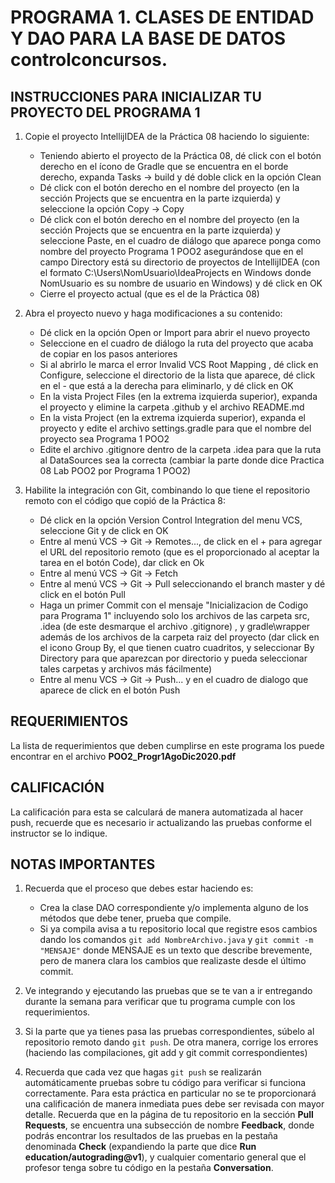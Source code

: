 # PROGRAMA 1. CLASES DE ENTIDAD Y DAO PARA LA BASE DE DATOS controlconcursos.

## INSTRUCCIONES PARA INICIALIZAR TU PROYECTO DEL PROGRAMA 1

1.	Copie el proyecto IntellijIDEA de la Práctica 08 haciendo lo siguiente:
    - Teniendo abierto el proyecto de la Práctica 08, dé click con el botón derecho en el ícono de Gradle que se encuentra en el borde derecho, expanda Tasks -> build y dé doble click en la opción Clean
    - Dé click con el botón derecho en el nombre del proyecto (en la sección Projects que se encuentra en la parte izquierda) y seleccione la opción Copy -> Copy
    - Dé click con el botón derecho en el nombre del proyecto (en la sección Projects que se encuentra en la parte izquierda) y seleccione Paste, en el cuadro de diálogo que aparece ponga como nombre del proyecto Programa 1 POO2 asegurándose que en el campo Directory está su directorio de proyectos de IntellijIDEA (con el formato C:\Users\NomUsuario\IdeaProjects en Windows donde NomUsuario es su nombre de usuario en Windows) y dé click en OK
    - Cierre el proyecto actual (que es el de la Práctica 08)
2.	Abra el proyecto nuevo y haga modificaciones a su contenido:
    - Dé click en la opción Open or Import para abrir el nuevo proyecto
    - Seleccione en el cuadro de diálogo la ruta del proyecto que acaba de copiar en los pasos anteriores
    - Si al abrirlo le marca el error Invalid VCS Root Mapping , dé click en Configure, seleccione el directorio de la lista que aparece, dé click en el - que está a la derecha para eliminarlo, y dé click en OK
    - En la vista Project Files (en la extrema izquierda superior), expanda el proyecto y elimine la carpeta .github y el archivo README.md
    - En la vista Project (en la extrema izquierda superior), expanda el proyecto y edite el archivo settings.gradle para que el nombre del proyecto sea Programa 1 POO2
    - Edite el archivo .gitignore dentro de la carpeta .idea para que la ruta al DataSources sea la correcta (cambiar la parte donde dice Practica 08 Lab POO2 por Programa 1 POO2)

3.	Habilite la integración con Git, combinando lo que tiene el repositorio remoto con el código que copió de la Práctica 8:
    - Dé click en la opción Version Control Integration del menu VCS, seleccione Git y de click en OK
    - Entre al menú VCS -> Git -> Remotes..., de click en el + para agregar el URL del repositorio remoto (que es el proporcionado al aceptar la tarea en el botón Code), dar click en Ok
    - Entre al menú VCS -> Git -> Fetch
    - Entre al menú VCS -> Git -> Pull seleccionando el branch master y dé click en el botón Pull
    - Haga un primer Commit con el mensaje "Inicializacion de Codigo para Programa 1" incluyendo solo los archivos de las carpeta src, .idea (de este desmarque el archivo .gitignore) , y gradle\wrapper además de los archivos de la carpeta raiz del proyecto (dar click en el icono Group By, el que tienen cuatro cuadritos, y seleccionar By Directory para que aparezcan por directorio y pueda seleccionar tales carpetas y archivos más fácilmente)
    - Entre al menu VCS -> Git -> Push... y en el cuadro de dialogo que aparece de click en el botón Push


## REQUERIMIENTOS

La lista de requerimientos que deben cumplirse en este programa los puede encontrar en el archivo **POO2_Progr1AgoDic2020.pdf**


## CALIFICACIÓN

La calificación para esta se calculará de manera automatizada al hacer push, recuerde que es necesario ir actualizando las pruebas conforme el instructor se lo indique.

## NOTAS IMPORTANTES

1. Recuerda que el proceso que debes estar haciendo es:
   - Crea la clase DAO correspondiente y/o implementa alguno de los métodos que debe tener, prueba que compile.
   - Si ya compila avisa a tu repositorio local que registre esos cambios dando los comandos `git add NombreArchivo.java` y `git commit -m "MENSAJE"` donde MENSAJE es un texto que describe brevemente, pero de manera clara los cambios que realizaste desde el último commit. 

2. Ve integrando y ejecutando las pruebas que se te van a ir entregando durante la semana para verificar que tu programa cumple con los requerimientos. 

3. Si la parte que ya tienes pasa las pruebas correspondientes, súbelo al repositorio remoto dando `git push`. De otra manera, corrige los errores (haciendo las compilaciones, git add y git commit correspondientes)

4. Recuerda que cada vez que hagas `git push` se realizarán automáticamente pruebas sobre tu código para verificar si funciona correctamente. Para esta práctica en particular no se te proporcionará una calificación de manera inmediata pues debe ser revisada con mayor detalle. Recuerda que en la página de tu repositorio en la sección **Pull Requests**, se encuentra una subsección de nombre **Feedback**, donde podrás encontrar los resultados de las pruebas en la pestaña denominada **Check** (expandiendo la parte que dice **Run education/autograding@v1**), y cualquier comentario general que el profesor tenga sobre tu código en la pestaña **Conversation**. 
